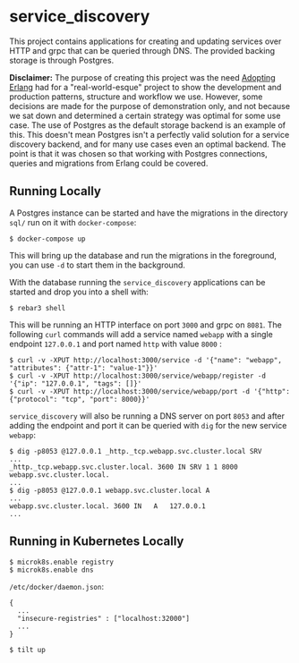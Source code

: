 service_discovery
=====

This project contains applications for creating and updating services over HTTP and grpc that can be queried through DNS. The provided backing storage is through Postgres.

**Disclaimer:** The purpose of creating this project was the need [Adopting Erlang](https://adoptingerlang.org/) had for a "real-world-esque" project to show the development and production patterns, structure and workflow we use. However, some decisions are made for the purpose of demonstration only, and not because we sat down and determined a certain strategy was optimal for some use case. The use of Postgres as the default storage backend is an example of this. This doesn't mean Postgres isn't a perfectly valid solution for a service discovery backend, and for many use cases even an optimal backend. The point is that it was chosen so that working with Postgres connections, queries and migrations from Erlang could be covered.

## Running Locally

A Postgres instance can be started and have the migrations in the directory `sql/` run on it with `docker-compose`:

``` shell
$ docker-compose up
```

This will bring up the database and run the migrations in the foreground, you can use `-d` to start them in the background.

With the database running the `service_discovery` applications can be started and drop you into a shell with:

``` shell
$ rebar3 shell
```

This will be running an HTTP interface on port `3000` and grpc on `8081`. The following `curl` commands will add a service named `webapp` with a single endpoint `127.0.0.1` and port named `http` with value `8000` :

``` shell
$ curl -v -XPUT http://localhost:3000/service -d '{"name": "webapp", "attributes": {"attr-1": "value-1"}}'
$ curl -v -XPUT http://localhost:3000/service/webapp/register -d '{"ip": "127.0.0.1", "tags": []}'
$ curl -v -XPUT http://localhost:3000/service/webapp/port -d '{"http": {"protocol": "tcp", "port": 8000}}'
```

`service_discovery` will also be running a DNS server on port `8053` and after adding the endpoint and port it can be queried with `dig` for the new service `webapp`:

``` shell
$ dig -p8053 @127.0.0.1 _http._tcp.webapp.svc.cluster.local SRV
...
_http._tcp.webapp.svc.cluster.local. 3600 IN SRV 1 1 8000 webapp.svc.cluster.local.
...
$ dig -p8053 @127.0.0.1 webapp.svc.cluster.local A
...
webapp.svc.cluster.local. 3600 IN	A	127.0.0.1
...
```

    
## Running in Kubernetes Locally

``` shell
$ microk8s.enable registry
$ microk8s.enable dns
``` 
`/etc/docker/daemon.json`:

``` shell
{
  ...
  "insecure-registries" : ["localhost:32000"]
  ...
}
``` 

``` shell
$ tilt up
```
